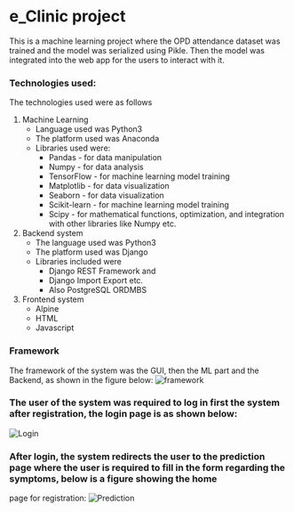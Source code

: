 # e_Clinic project
This is a machine learning project where the OPD attendance dataset was trained and the model was serialized using Pikle. Then the model was integrated into the web app for the users
to interact with it.
### Technologies used:
The technologies used were as follows
1. Machine Learning
   * Language used was Python3
   * The platform used was Anaconda
   * Libraries used were:
     - Pandas - for data manipulation
     - Numpy - for data analysis
     - TensorFlow - for machine learning model training
     - Matplotlib - for data visualization
     - Seaborn - for data visualization
     - Scikit-learn - for machine learning model training
     - Scipy - for mathematical functions, optimization, and integration with other libraries like Numpy etc.
2. Backend system
   * The language used was Python3
   * The platform used was Django
   * Libraries included were
     - Django REST Framework and
     - Django Import Export etc.
     - Also PostgreSQL ORDMBS
3. Frontend system
   * Alpine
   * HTML
   * Javascript
### Framework
The framework of the system was the GUI, then the ML part and the Backend, as shown in the figure below:
![framework](https://github.com/user-attachments/assets/e1e38287-bd9d-4d5a-a1b9-1090441d7d26)
### The user of the system was required to log in first the system after registration, the login page is as shown below:
![Login](https://github.com/user-attachments/assets/fa8f8b23-17bb-407b-a29e-323d7728cb1b)
### After login, the system redirects the user to the prediction page where the user is required to fill in the form regarding the symptoms, below is a figure showing the home
page for registration:
![Prediction](https://github.com/user-attachments/assets/54d517e9-be7c-4de5-a204-a62ef882e5ce)





